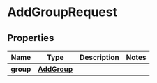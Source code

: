 

# AddGroupRequest


## Properties

| Name | Type | Description | Notes |
|------------ | ------------- | ------------- | -------------|
|**group** | [**AddGroup**](AddGroup.md) |  |  |



